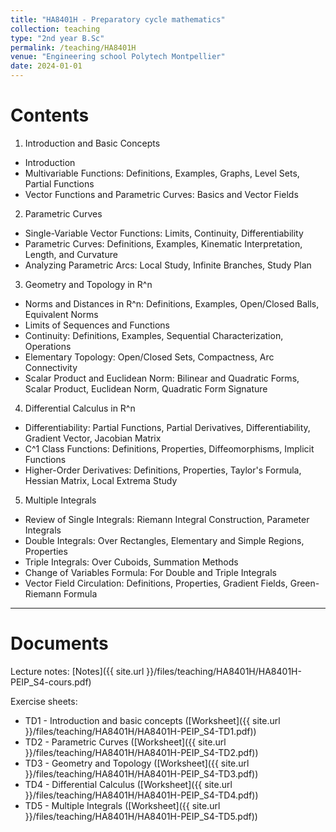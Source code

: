 ```yaml
---
title: "HA8401H - Preparatory cycle mathematics"
collection: teaching
type: "2nd year B.Sc"
permalink: /teaching/HA8401H
venue: "Engineering school Polytech Montpellier"
date: 2024-01-01
---
```


Contents
======

1) Introduction and Basic Concepts
 - Introduction
 - Multivariable Functions: Definitions, Examples, Graphs, Level Sets, Partial Functions
 - Vector Functions and Parametric Curves: Basics and Vector Fields

2) Parametric Curves
 - Single-Variable Vector Functions: Limits, Continuity, Differentiability
 - Parametric Curves: Definitions, Examples, Kinematic Interpretation, Length, and Curvature
 - Analyzing Parametric Arcs: Local Study, Infinite Branches, Study Plan

3) Geometry and Topology in R^n
 - Norms and Distances in R^n: Definitions, Examples, Open/Closed Balls, Equivalent Norms
 - Limits of Sequences and Functions
 - Continuity: Definitions, Examples, Sequential Characterization, Operations
 - Elementary Topology: Open/Closed Sets, Compactness, Arc Connectivity
 - Scalar Product and Euclidean Norm: Bilinear and Quadratic Forms, Scalar Product, Euclidean Norm, Quadratic Form Signature

4) Differential Calculus in R^n
 - Differentiability: Partial Functions, Partial Derivatives, Differentiability, Gradient Vector, Jacobian Matrix
 - C^1 Class Functions: Definitions, Properties, Diffeomorphisms, Implicit Functions
 - Higher-Order Derivatives: Definitions, Properties, Taylor's Formula, Hessian Matrix, Local Extrema Study

5) Multiple Integrals
 - Review of Single Integrals: Riemann Integral Construction, Parameter Integrals
 - Double Integrals: Over Rectangles, Elementary and Simple Regions, Properties
 - Triple Integrals: Over Cuboids, Summation Methods
 - Change of Variables Formula: For Double and Triple Integrals
 - Vector Field Circulation: Definitions, Properties, Gradient Fields, Green-Riemann Formula

***

Documents
======

Lecture notes: [Notes]({{ site.url }}/files/teaching/HA8401H/HA8401H-PEIP_S4-cours.pdf)

Exercise sheets: 
 - TD1 - Introduction and basic concepts ([Worksheet]({{ site.url }}/files/teaching/HA8401H/HA8401H-PEIP_S4-TD1.pdf))
 - TD2 - Parametric Curves ([Worksheet]({{ site.url }}/files/teaching/HA8401H/HA8401H-PEIP_S4-TD2.pdf))
 - TD3 - Geometry and Topology ([Worksheet]({{ site.url }}/files/teaching/HA8401H/HA8401H-PEIP_S4-TD3.pdf))
 - TD4 - Differential Calculus ([Worksheet]({{ site.url }}/files/teaching/HA8401H/HA8401H-PEIP_S4-TD4.pdf))
 - TD5 - Multiple Integrals ([Worksheet]({{ site.url }}/files/teaching/HA8401H/HA8401H-PEIP_S4-TD5.pdf))






